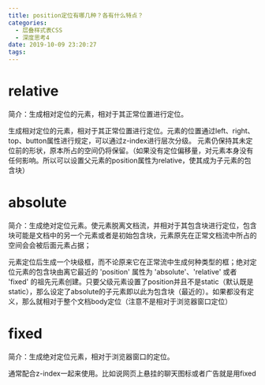 ```yaml
---
title: position定位有哪几种？各有什么特点？
categories:
  - 层叠样式表CSS
  - 深度思考4
date: 2019-10-09 23:20:27
tags:
---
```

# relative

简介：生成相对定位的元素，相对于其正常位置进行定位。 

生成相对定位的元素，相对于其正常位置进行定位。元素的位置通过left、right、top、button属性进行规定，可以通过z-index进行层次分级。 元素仍保持其未定位前的形状，原本所占的空间仍将保留。（如果没有定位偏移量，对元素本身没有任何影响。所以可以设置父元素的position属性为relative，使其成为子元素的包含块）

# absolute

简介：生成绝对定位元素。使元素脱离文档流，并相对于其包含块进行定位，包含块可能是文档中的另一个元素或者是初始包含块，元素原先在正常文档流中所占的空间会会被后面元素占据； 

元素定位后生成一个块级框，而不论原来它在正常流中生成何种类型的框；绝对定位元素的包含块由离它最近的 'position' 属性为 'absolute'、'relative' 或者 'fixed' 的祖先元素创建。只要父级元素设置了position并且不是static（默认既是static），那么设定了absolute的子元素即以此为包含块（最近的）。如果都没有定义，那么就相对于整个文档body定位（注意不是相对于浏览器窗口定位） 

# fixed

简介：生成绝对定位元素，相对于浏览器窗口的定位。 

通常配合z-index一起来使用。比如说网页上悬挂的聊天图标或者广告就是用fixed